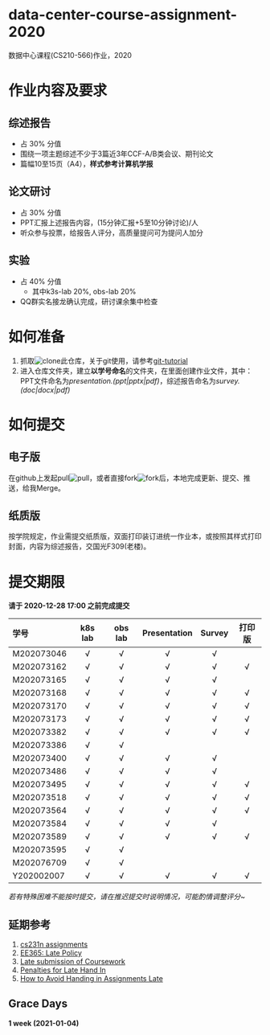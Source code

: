 # data-center-course-assignment-2020

数据中心课程(CS210-566)作业，2020

# 作业内容及要求

## 综述报告

- 占 30% 分值
- 围绕一项主题综述不少于3篇近3年CCF-A/B类会议、期刊论文
- 篇幅10至15页（A4），**样式参考计算机学报**

## 论文研讨

- 占 30% 分值
- PPT汇报上述报告内容，(15分钟汇报+5至10分钟讨论)/人
- 听众参与投票，给报告人评分，高质量提问可为提问人加分

## 实验

- 占 40% 分值
    - 其中k3s-lab 20%, obs-lab 20%
- QQ群实名接龙确认完成，研讨课余集中检查

# 如何准备

1. 抓取![clone](./clone.png?raw=true)此仓库，关于git使用，请参考[git-tutorial](https://github.com/cs-course/git-tutorial)
2. 进入仓库文件夹，建立**以学号命名**的文件夹，在里面创建作业文件，其中：PPT文件命名为*presentation.(ppt|pptx|pdf)*，综述报告命名为*survey.(doc|docx|pdf)*

# 如何提交

## 电子版

在github上发起pull![pull](./pull-request.png?raw=true)，或者直接fork![fork](./fork.png?raw=true)后，本地完成更新、提交、推送，给我Merge。

## 纸质版

按学院规定，作业需提交纸质版，双面打印装订进统一作业本，或按照其样式打印封面，内容为综述报告，交国光F309(老楼)。

# 提交期限

**请于 2020-12-28 17:00 之前完成提交**

| 学号       | k8s lab | obs lab | Presentation | Survey | **打印版** |
| :---       | :---:   | :---:   | :---:        | :---:  | :---:      |
| M202073046 | √ | √ | √ | √ | |
| M202073162 | √ | √ | √ | √ | √ |
| M202073165 | √ | √ | √ | √ | |
| M202073168 | √ | √ | √ | √ | √ |
| M202073170 | √ | √ | √ | √ | √ |
| M202073173 | √ | √ | √ | √ | √ |
| M202073382 | √ | √ | √ | √ | √ |
| M202073386 | √ | √ | | | |
| M202073400 | √ | √ | √ | √ | |
| M202073486 | √ | √ | √ | √ | |
| M202073495 | √ | √ | √ | √ | √ |
| M202073518 | √ | √ | √ | √ | √ |
| M202073564 | √ | √ | √ | √ | √ |
| M202073584 | √ | √ | √ | √ | |
| M202073589 | √ | √ | √ | √ | √ |
| M202073595 | √ | √ | | | |
| M202076709 | √ | √ | | | |
| Y202002007 | √ | √ | √ | √ | √ |

*若有特殊困难不能按时提交，请在推迟提交时说明情况，可能酌情调整评分~*

## 延期参考

1. [cs231n assignments](http://vision.stanford.edu/teaching/cs231n/assignments.html)
2. [EE365: Late Policy](https://stanford.edu/class/ee365/late.html)
3. [Late submission of Coursework](https://www2.le.ac.uk/offices/sas2/assessments/late-submission)
4. [Penalties for Late Hand In](http://www.dcs.shef.ac.uk/intranet/teaching/public/assessment/latehandin.html)
5. [How to Avoid Handing in Assignments Late](https://www.wikihow.com/Avoid-Handing-in-Assignments-Late)

## Grace Days

**1 week (2021-01-04)**

